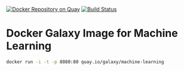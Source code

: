 [![Docker Repository on Quay](https://quay.io/repository/galaxy/machine-learning/status "Docker Repository on Quay")](https://quay.io/repository/galaxy/machine-learning)
[![Build Status](https://travis-ci.org/bgruening/docker-galaxy-machine-learning.svg?branch=master)](https://travis-ci.org/bgruening/docker-galaxy-machine-learning)

# Docker Galaxy Image for Machine Learning

```sh
docker run -i -t -p 8080:80 quay.io/galaxy/machine-learning
```
